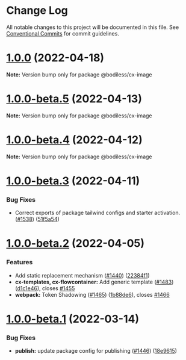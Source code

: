# Change Log

All notable changes to this project will be documented in this file.
See [Conventional Commits](https://conventionalcommits.org) for commit guidelines.

# [1.0.0](https://sourcecode.jnj.com/scm/asx-nbfp/canvasx/compare/v1.0.0-beta.5...v1.0.0) (2022-04-18)

**Note:** Version bump only for package @bodiless/cx-image





# [1.0.0-beta.5](https://sourcecode.jnj.com/scm/asx-nbfp/canvasx/compare/v1.0.0-beta.4...v1.0.0-beta.5) (2022-04-13)

**Note:** Version bump only for package @bodiless/cx-image





# [1.0.0-beta.4](https://sourcecode.jnj.com/scm/asx-nbfp/canvasx/compare/v1.0.0-beta.3...v1.0.0-beta.4) (2022-04-12)

**Note:** Version bump only for package @bodiless/cx-image





# [1.0.0-beta.3](https://sourcecode.jnj.com/scm/asx-nbfp/canvasx/compare/v1.0.0-beta.2...v1.0.0-beta.3) (2022-04-11)


### Bug Fixes

* Correct exports of package tailwind configs and starter activation. ([#1538](https://sourcecode.jnj.com/scm/asx-nbfp/canvasx/issues/1538)) ([51f5a54](https://sourcecode.jnj.com/scm/asx-nbfp/canvasx/commits/51f5a547517880cce55622f81c1aef906ca661f7))





# [1.0.0-beta.2](https://sourcecode.jnj.com/scm/asx-nbfp/canvasx/compare/v1.0.0-beta.1...v1.0.0-beta.2) (2022-04-05)


### Features

* Add static replacement mechanism ([#1440](https://sourcecode.jnj.com/scm/asx-nbfp/canvasx/issues/1440)) ([22384f1](https://sourcecode.jnj.com/scm/asx-nbfp/canvasx/commits/22384f184e73366bc00ec619e7b08fa3e5dfc29d))
* **cx-templates, cx-flowcontainer:** Add generic template  ([#1483](https://sourcecode.jnj.com/scm/asx-nbfp/canvasx/issues/1483)) ([d1c1e46](https://sourcecode.jnj.com/scm/asx-nbfp/canvasx/commits/d1c1e4652e2be95e3dcf2aba50acf2a6249a1aa9)), closes [#1455](https://sourcecode.jnj.com/scm/asx-nbfp/canvasx/issues/1455)
* **webpack:** Token Shadowing ([#1465](https://sourcecode.jnj.com/scm/asx-nbfp/canvasx/issues/1465)) ([1b88de6](https://sourcecode.jnj.com/scm/asx-nbfp/canvasx/commits/1b88de677896da149d1d02a8a664bac930d05d53)), closes [#1466](https://sourcecode.jnj.com/scm/asx-nbfp/canvasx/issues/1466)





# [1.0.0-beta.1](https://sourcecode.jnj.com/scm/asx-nbfp/canvasx/compare/v0.3.7...v1.0.0-beta.1) (2022-03-14)


### Bug Fixes

* **publish:** update package config for publishing ([#1446](https://sourcecode.jnj.com/scm/asx-nbfp/canvasx/issues/1446)) ([18e9615](https://sourcecode.jnj.com/scm/asx-nbfp/canvasx/commits/18e9615349972598362b5468d1c8bf13750ec0c8))
